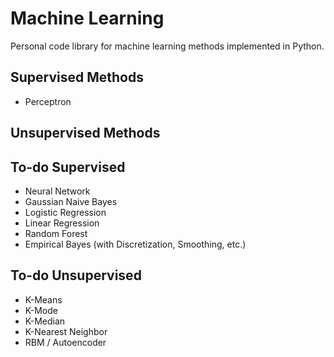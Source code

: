 # Machine Learning
Personal code library for machine learning methods implemented in Python.

## Supervised Methods
* Perceptron

## Unsupervised Methods


## To-do Supervised
* Neural Network
* Gaussian Naive Bayes
* Logistic Regression
* Linear Regression
* Random Forest
* Empirical Bayes (with Discretization, Smoothing, etc.)

## To-do Unsupervised
* K-Means
* K-Mode
* K-Median
* K-Nearest Neighbor
* RBM / Autoencoder
